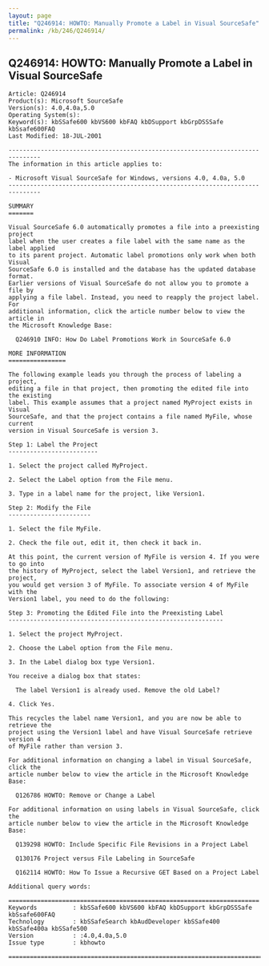 ```yaml
---
layout: page
title: "Q246914: HOWTO: Manually Promote a Label in Visual SourceSafe"
permalink: /kb/246/Q246914/
---
```


## Q246914: HOWTO: Manually Promote a Label in Visual SourceSafe

	Article: Q246914
	Product(s): Microsoft SourceSafe
	Version(s): 4.0,4.0a,5.0
	Operating System(s): 
	Keyword(s): kbSSafe600 kbVS600 kbFAQ kbDSupport kbGrpDSSSafe kbSsafe600FAQ
	Last Modified: 18-JUL-2001
	
	-------------------------------------------------------------------------------
	The information in this article applies to:
	
	- Microsoft Visual SourceSafe for Windows, versions 4.0, 4.0a, 5.0 
	-------------------------------------------------------------------------------
	
	SUMMARY
	=======
	
	Visual SourceSafe 6.0 automatically promotes a file into a preexisting project
	label when the user creates a file label with the same name as the label applied
	to its parent project. Automatic label promotions only work when both Visual
	SourceSafe 6.0 is installed and the database has the updated database format.
	Earlier versions of Visual SourceSafe do not allow you to promote a file by
	applying a file label. Instead, you need to reapply the project label. For
	additional information, click the article number below to view the article in
	the Microsoft Knowledge Base:
	
	  Q246910 INFO: How Do Label Promotions Work in SourceSafe 6.0
	
	MORE INFORMATION
	================
	
	The following example leads you through the process of labeling a project,
	editing a file in that project, then promoting the edited file into the existing
	label. This example assumes that a project named MyProject exists in Visual
	SourceSafe, and that the project contains a file named MyFile, whose current
	version in Visual SourceSafe is version 3.
	
	Step 1: Label the Project
	-------------------------
	
	1. Select the project called MyProject.
	
	2. Select the Label option from the File menu.
	
	3. Type in a label name for the project, like Version1.
	
	Step 2: Modify the File
	-----------------------
	
	1. Select the file MyFile.
	
	2. Check the file out, edit it, then check it back in.
	
	At this point, the current version of MyFile is version 4. If you were to go into
	the history of MyProject, select the label Version1, and retrieve the project,
	you would get version 3 of MyFile. To associate version 4 of MyFile with the
	Version1 label, you need to do the following:
	
	Step 3: Promoting the Edited File into the Preexisting Label
	------------------------------------------------------------
	
	1. Select the project MyProject.
	
	2. Choose the Label option from the File menu.
	
	3. In the Label dialog box type Version1.
	
	You receive a dialog box that states:
	
	  The label Version1 is already used. Remove the old Label?
	
	4. Click Yes.
	
	This recycles the label name Version1, and you are now be able to retrieve the
	project using the Version1 label and have Visual SourceSafe retrieve version 4
	of MyFile rather than version 3.
	
	For additional information on changing a label in Visual SourceSafe, click the
	article number below to view the article in the Microsoft Knowledge Base:
	
	  Q126786 HOWTO: Remove or Change a Label
	
	For additional information on using labels in Visual SourceSafe, click the
	article number below to view the article in the Microsoft Knowledge Base:
	
	  Q139298 HOWTO: Include Specific File Revisions in a Project Label
	
	  Q130176 Project versus File Labeling in SourceSafe
	
	  Q162114 HOWTO: How To Issue a Recursive GET Based on a Project Label
	
	Additional query words:
	
	======================================================================
	Keywords          : kbSSafe600 kbVS600 kbFAQ kbDSupport kbGrpDSSSafe kbSsafe600FAQ 
	Technology        : kbSSafeSearch kbAudDeveloper kbSSafe400 kbSSafe400a kbSSafe500
	Version           : :4.0,4.0a,5.0
	Issue type        : kbhowto
	
	=============================================================================
	
